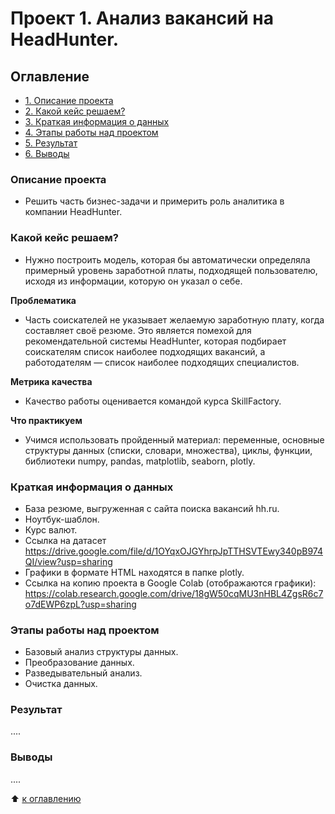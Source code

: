 # Проект 1. Анализ вакансий на HeadHunter.

## Оглавление
- [1. Описание проекта](https://github.com/azudilins/sf_data_science/tree/main/project_1/README.md#Описание-проекта)
- [2. Какой кейс решаем?](https://github.com/azudilins/sf_data_science/tree/main/project_1/README.md#Какой-кейс-решаем)
- [3. Краткая информация о данных](https://github.com/azudilins/sf_data_science/tree/main/project_1/README.md#Краткая-информация-о-данных)
- [4. Этапы работы над проектом](https://github.com/azudilins/sf_data_science/tree/main/project_1/README.md#Этапы-работы-над-проектом)
- [5. Результат](https://github.com/azudilins/sf_data_science/tree/main/project_1/README.md#Результат)
- [6. Выводы](https://github.com/azudilins/sf_data_science/tree/main/project_1/README.md#Выводы)

### Описание проекта
- Решить часть бизнес-задачи и примерить роль аналитика в компании HeadHunter.


### Какой кейс решаем?
- Нужно построить модель, которая бы автоматически определяла примерный уровень заработной платы,
  подходящей пользователю, исходя из информации, которую он указал о себе.

**Проблематика**
- Часть соискателей не указывает желаемую заработную плату, когда составляет своё резюме.
  Это является помехой для рекомендательной системы HeadHunter, которая подбирает соискателям список наиболее подходящих вакансий, а работодателям — список наиболее подходящих специалистов.

**Метрика качества**
- Качество работы оценивается командой курса SkillFactory.

**Что практикуем**
- Учимся использовать пройденный материал: переменные, основные структуры данных (списки, словари, множества),
  циклы, функции, библиотеки numpy, pandas, matplotlib, seaborn, plotly.


### Краткая информация о данных
- База резюме, выгруженная с сайта поиска вакансий hh.ru.
- Ноутбук-шаблон.
- Курс валют.
- Ссылка на датасет https://drive.google.com/file/d/1OYqxOJGYhrpJpTTHSVTEwy340pB974QI/view?usp=sharing
- Графики в формате HTML находятся в папке plotly.
- Ссылка на копию проекта в Google Colab (отображаются графики):
  https://colab.research.google.com/drive/18gW50cqMU3nHBL4ZgsR6c7o7dEWP6zpL?usp=sharing


### Этапы работы над проектом
- Базовый анализ структуры данных.
- Преобразование данных.
- Разведывательный анализ.
- Очистка данных.


### Результат
....


### Выводы
....

:arrow_up: [к оглавлению](https://github.com/azudilins/sf_data_science/tree/main/project_1/README.md#Оглавление)